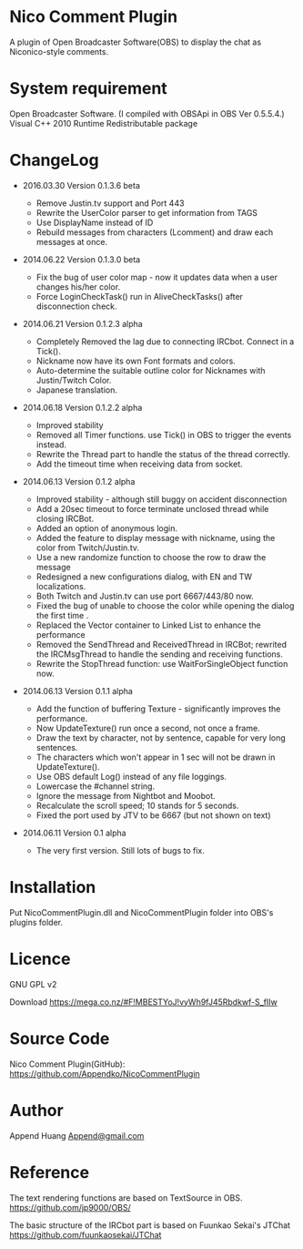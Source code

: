 Nico Comment Plugin
===========
A plugin of Open Broadcaster Software(OBS) to display the chat as Niconico-style comments.

System requirement
===========
Open Broadcaster Software. (I compiled with OBSApi in OBS Ver 0.5.5.4.)
Visual C++ 2010 Runtime Redistributable package

ChangeLog
===========
 - 2016.03.30 Version 0.1.3.6 beta
   - Remove Justin.tv support and Port 443
   - Rewrite the UserColor parser to get information from TAGS
   - Use DisplayName instead of ID
   - Rebuild messages from characters (Lcomment) and draw each messages at once.

 - 2014.06.22 Version 0.1.3.0 beta
   - Fix the bug of user color map - now it updates data when a user changes his/her color.
   - Force LoginCheckTask() run in AliveCheckTasks() after disconnection check.

 - 2014.06.21 Version 0.1.2.3 alpha
   - Completely Removed the lag due to connecting IRCbot. Connect in a Tick().
   - Nickname now have its own Font formats and colors.
   - Auto-determine the suitable outline color for Nicknames with Justin/Twitch Color.
   - Japanese translation.
 
 - 2014.06.18 Version 0.1.2.2 alpha
   - Improved stability
   - Removed all Timer functions. use Tick() in OBS to trigger the events instead.
   - Rewrite the Thread part to handle the status of the thread correctly.
   - Add the timeout time when receiving data from socket.
 
 - 2014.06.13 Version 0.1.2 alpha
   - Improved stability - although still buggy on accident disconnection
   - Add a 20sec timeout to force terminate unclosed thread while closing IRCBot.
   - Added an option of anonymous login.
   - Added the feature to display message with nickname, using the color from Twitch/Justin.tv.
   - Use a new randomize function to choose the row to draw the message
   - Redesigned a new configurations dialog, with EN and TW localizations.
   - Both Twitch and Justin.tv can use port 6667/443/80 now.
   - Fixed the bug of unable to choose the color while opening the dialog the first time .
   - Replaced the Vector container to Linked List to enhance the performance
   - Removed the SendThread and ReceivedThread in IRCBot; rewrited the IRCMsgThread to handle the sending and receiving functions.
   - Rewrite the StopThread function: use WaitForSingleObject function now.

 - 2014.06.13 Version 0.1.1 alpha
   - Add the function of buffering Texture - significantly improves the performance. 
   - Now UpdateTexture() run once a second, not once a frame.
   - Draw the text by character, not by sentence, capable for very long sentences.
   - The characters which won't appear in 1 sec will not be drawn in UpdateTexture().
   - Use OBS default Log() instead of any file loggings.
   - Lowercase the #channel string.
   - Ignore the message from Nightbot and Moobot.
   - Recalculate the scroll speed; 10 stands for 5 seconds.
   - Fixed the port used by JTV to be 6667 (but not shown on text)
   
 - 2014.06.11 Version 0.1 alpha
   - The very first version. Still lots of bugs to fix.
   
Installation
========
Put NicoCommentPlugin.dll and NicoCommentPlugin folder into OBS's plugins folder.

Licence
========
GNU GPL v2

Download
https://mega.co.nz/#F!MBESTYoJ!vyWh9fJ45Rbdkwf-S_fIIw

Source Code
==========
Nico Comment Plugin(GitHub):
https://github.com/Appendko/NicoCommentPlugin

Author
==========
Append Huang
Append@gmail.com

Reference
==========
The text rendering functions are based on TextSource in OBS.
https://github.com/jp9000/OBS/

The basic structure of the IRCbot part is based on Fuunkao Sekai's JTChat
https://github.com/fuunkaosekai/JTChat



